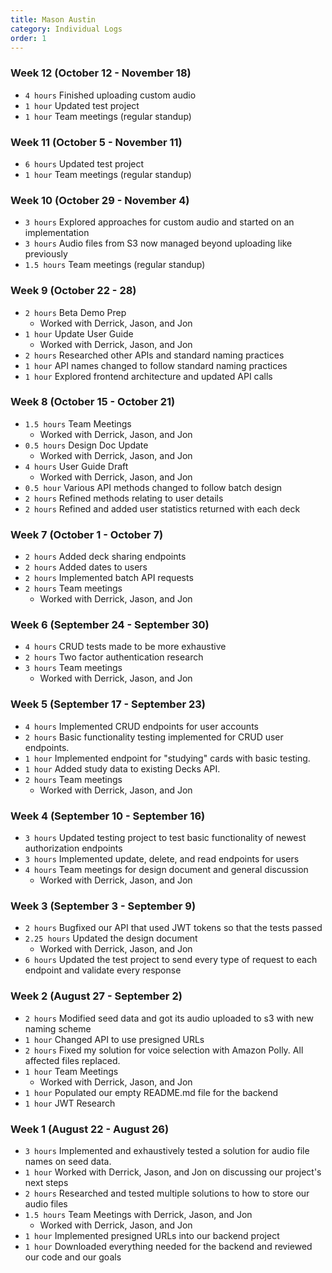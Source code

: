 ```yaml
---
title: Mason Austin
category: Individual Logs
order: 1
---
```


### Week 12 (October 12 - November 18)
  - `4 hours` Finished uploading custom audio
  - `1 hour` Updated test project
  - `1 hour` Team meetings (regular standup)

### Week 11 (October 5 - November 11)
  - `6 hours` Updated test project
  - `1 hour` Team meetings (regular standup)

### Week 10 (October 29 - November 4)
  - `3 hours` Explored approaches for custom audio and started on an implementation
  - `3 hours` Audio files from S3 now managed beyond uploading like previously
  - `1.5 hours` Team meetings (regular standup)

### Week 9 (October 22 - 28)
  - `2 hours` Beta Demo Prep
    - Worked with Derrick, Jason, and Jon
  - `1 hour` Update User Guide
    - Worked with Derrick, Jason, and Jon
  - `2 hours` Researched other APIs and standard naming practices
  - `1 hour` API names changed to follow standard naming practices
  - `1 hour` Explored frontend architecture and updated API calls

### Week 8 (October 15 - October 21)

- `1.5 hours` Team Meetings
    - Worked with Derrick, Jason, and Jon
- `0.5 hours` Design Doc Update
    - Worked with Derrick, Jason, and Jon
- `4 hours` User Guide Draft
    - Worked with Derrick, Jason, and Jon
- `0.5 hour` Various API methods changed to follow batch design
- `2 hours` Refined methods relating to user details 
- `2 hours` Refined and added user statistics returned with each deck

### Week 7 (October 1 - October 7)
  - `2 hours` Added deck sharing endpoints
  - `2 hours` Added dates to users
  - `2 hours` Implemented batch API requests
  - `2 hours` Team meetings
    - Worked with Derrick, Jason, and Jon

### Week 6 (September 24 - September 30)
  - `4 hours` CRUD tests made to be more exhaustive
  - `2 hours` Two factor authentication research
  - `3 hours` Team meetings
    - Worked with Derrick, Jason, and Jon

### Week 5 (September 17 - September 23)
  - `4 hours` Implemented CRUD endpoints for user accounts
  - `2 hours` Basic functionality testing implemented for CRUD user endpoints.
  - `1 hour` Implemented endpoint for "studying" cards with basic testing.
  - `1 hour` Added study data to existing Decks API. 
  - `2 hours` Team meetings
    - Worked with Derrick, Jason, and Jon

### Week 4 (September 10 - September 16)
  - `3 hours` Updated testing project to test basic functionality of newest authorization endpoints
  - `3 hours` Implemented update, delete, and read endpoints for users
  - `4 hours` Team meetings for design document and general discussion
    - Worked with Derrick, Jason, and Jon

### Week 3 (September 3 - September 9)
  - `2 hours` Bugfixed our API that used JWT tokens so that the tests passed
  - `2.25 hours` Updated the design document
    - Worked with Derrick, Jason, and Jon
  - `6 hours` Updated the test project to send every type of request to each endpoint and validate every response

### Week 2 (August 27 - September 2)
  - `2 hours` Modified seed data and got its audio uploaded to s3 with new naming scheme
  - `1 hour` Changed API to use presigned URLs
  - `2 hours` Fixed my solution for voice selection with Amazon Polly. All affected files replaced.
  - `1 hour` Team Meetings
    - Worked with Derrick, Jason, and Jon
  - `1 hour` Populated our empty README.md file for the backend
  - `1 hour` JWT Research

### Week 1 (August 22 - August 26)
  - `3 hours` Implemented and exhaustively tested a solution for audio file names on seed data.
  - `1 hour` Worked with Derrick, Jason, and Jon on discussing our project's next steps
  - `2 hours` Researched and tested multiple solutions to how to store our audio files
  - `1.5 hours` Team Meetings with Derrick, Jason, and Jon
    - Worked with Derrick, Jason, and Jon
  - `1 hour` Implemented presigned URLs into our backend project
  - `1 hour` Downloaded everything needed for the backend and reviewed our code and our goals
